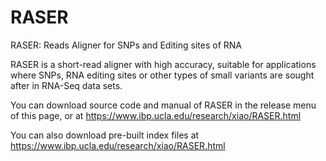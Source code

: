 # RASER
RASER: Reads Aligner for SNPs and Editing sites of RNA

RASER is a short-read aligner with high accuracy, suitable for applications where SNPs, RNA editing sites or other types of small variants are sought after in RNA-Seq data sets.

You can download source code and manual of RASER in the release menu of this page, or at https://www.ibp.ucla.edu/research/xiao/RASER.html

You can also download pre-built index files at https://www.ibp.ucla.edu/research/xiao/RASER.html
